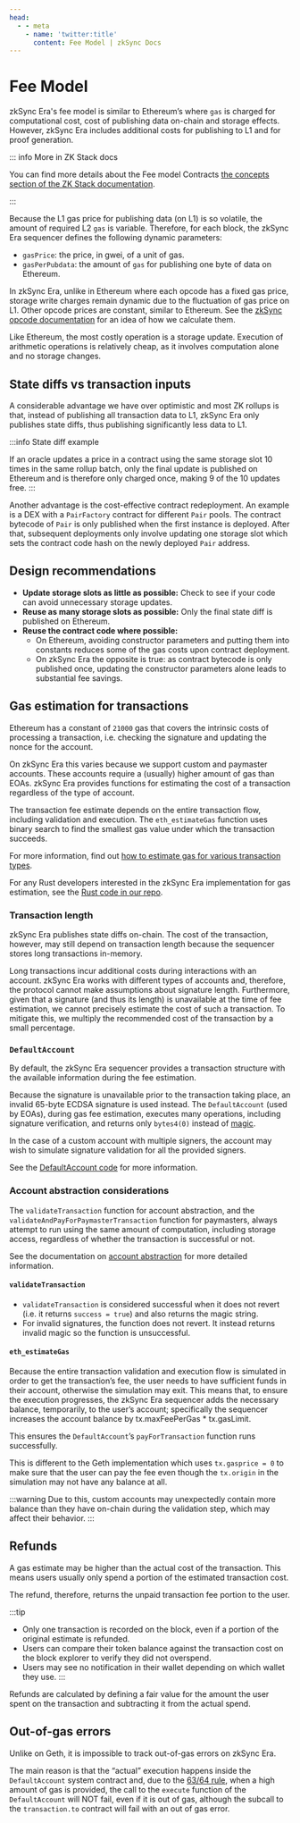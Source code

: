 ```yaml
---
head:
  - - meta
    - name: 'twitter:title'
      content: Fee Model | zkSync Docs
---
```


# Fee Model

zkSync Era's fee model is similar to Ethereum’s where `gas` is charged for computational cost, cost of publishing data
on-chain and storage effects. However, zkSync Era includes additional costs for publishing to L1 and for proof
generation.

::: info More in ZK Stack docs

You can find more details about the Fee model Contracts
[the concepts section of the ZK Stack documentation](../../zk-stack/concepts/fee-mechanism.md).

:::

Because the L1 gas price for publishing data (on L1) is so volatile, the amount of required L2 `gas` is variable.
Therefore, for each block, the zkSync Era sequencer defines the following dynamic parameters:

- `gasPrice`: the price, in gwei, of a unit of gas.
- `gasPerPubdata`: the amount of `gas` for publishing one byte of data on Ethereum.

In zkSync Era, unlike in Ethereum where each opcode has a fixed gas price, storage write charges remain dynamic due to
the fluctuation of gas price on L1. Other opcode prices are constant, similar to Ethereum. See the
[zkSync opcode documentation](https://github.com/matter-labs/era-zkevm_opcode_defs/blob/9307543b9ca51bd80d4f5c85d6eb80efd8b19bb2/src/lib.rs#L227)
for an idea of how we calculate them.

Like Ethereum, the most costly operation is a storage update. Execution of arithmetic operations is relatively cheap, as
it involves computation alone and no storage changes.

## State diffs vs transaction inputs

A considerable advantage we have over optimistic and most ZK rollups is that, instead of publishing all transaction data
to L1, zkSync Era only publishes state diffs, thus publishing significantly less data to L1.

:::info State diff example

If an oracle updates a price in a contract using the same storage slot 10 times in the same rollup batch, only the final
update is published on Ethereum and is therefore only charged once, making 9 of the 10 updates free. :::

Another advantage is the cost-effective contract redeployment. An example is a DEX with a `PairFactory` contract for
different `Pair` pools. The contract bytecode of `Pair` is only published when the first instance is deployed. After
that, subsequent deployments only involve updating one storage slot which sets the contract code hash on the newly
deployed `Pair` address.

## Design recommendations

- **Update storage slots as little as possible:** Check to see if your code can avoid unnecessary storage updates.
- **Reuse as many storage slots as possible:** Only the final state diff is published on Ethereum.
- **Reuse the contract code where possible:**
  - On Ethereum, avoiding constructor parameters and putting them into constants reduces some of the gas costs upon
    contract deployment.
  - On zkSync Era the opposite is true: as contract bytecode is only published once, updating the constructor parameters
    alone leads to substantial fee savings.

## Gas estimation for transactions

Ethereum has a constant of `21000` gas that covers the intrinsic costs of processing a transaction, i.e. checking the
signature and updating the nonce for the account.

On zkSync Era this varies because we support custom and paymaster accounts. These accounts require a (usually) higher
amount of gas than EOAs. zkSync Era provides functions for estimating the cost of a transaction regardless of the type
of account.

The transaction fee estimate depends on the entire transaction flow, including validation and execution. The
`eth_estimateGas` function uses binary search to find the smallest gas value under which the transaction succeeds.

For more information, find out [how to estimate gas for various transaction types](../tutorials/how-to/estimate-gas.md).

For any Rust developers interested in the zkSync Era implementation for gas estimation, see the
[Rust code in our repo](https://github.com/matter-labs/zksync-era/blob/48fe6e27110c1fe1a438c5375fb256890e8017b1/sdk/zksync-rs/src/operations/execute_contract.rs#L129).

### Transaction length

zkSync Era publishes state diffs on-chain. The cost of the transaction, however, may still depend on transaction length
because the sequencer stores long transactions in-memory.

Long transactions incur additional costs during interactions with an account. zkSync Era works with different types of
accounts and, therefore, the protocol cannot make assumptions about signature length. Furthermore, given that a
signature (and thus its length) is unavailable at the time of fee estimation, we cannot precisely estimate the cost of
such a transaction. To mitigate this, we multiply the recommended cost of the transaction by a small percentage.

### `DefaultAccount`

By default, the zkSync Era sequencer provides a transaction structure with the available information during the fee
estimation.

Because the signature is unavailable prior to the transaction taking place, an invalid 65-byte ECDSA signature is used
instead. The `DefaultAccount` (used by EOAs), during gas fee estimation, executes many operations, including signature
verification, and returns only `bytes4(0)` instead of [magic](../sdks/js/utils.md#magic-value).

In the case of a custom account with multiple signers, the account may wish to simulate signature validation for all the
provided signers.

See the
[DefaultAccount code](https://github.com/matter-labs/era-contracts/blob/main/system-contracts/contracts/DefaultAccount.sol)
for more information.

### Account abstraction considerations

The `validateTransaction` function for account abstraction, and the `validateAndPayForPaymasterTransaction` function for
paymasters, always attempt to run using the same amount of computation, including storage access, regardless of whether
the transaction is successful or not.

See the documentation on [account abstraction](../developer-reference/account-abstraction.md) for more detailed
information.

#### `validateTransaction`

- `validateTransaction` is considered successful when it does not revert (i.e. it returns `success = true`) and also
  returns the magic string.
- For invalid signatures, the function does not revert. It instead returns invalid magic so the function is
  unsuccessful.

#### `eth_estimateGas`

Because the entire transaction validation and execution flow is simulated in order to get the transaction’s fee, the
user needs to have sufficient funds in their account, otherwise the simulation may exit. This means that, to ensure the
execution progresses, the zkSync Era sequencer adds the necessary balance, temporarily, to the user’s account;
specifically the sequencer increases the account balance by tx.maxFeePerGas \* tx.gasLimit.

This ensures the `DefaultAccount`’s `payForTransaction` function runs successfully.

This is different to the Geth implementation which uses `tx.gasprice = 0` to make sure that the user can pay the fee
even though the `tx.origin` in the simulation may not have any balance at all.

:::warning Due to this, custom accounts may unexpectedly contain more balance than they have on-chain during the
validation step, which may affect their behavior. :::

## Refunds

A gas estimate may be higher than the actual cost of the transaction. This means users usually only spend a portion of
the estimated transaction cost.

The refund, therefore, returns the unpaid transaction fee portion to the user.

:::tip

- Only one transaction is recorded on the block, even if a portion of the original estimate is refunded.
- Users can compare their token balance against the transaction cost on the block explorer to verify they did not
  overspend.
- Users may see no notification in their wallet depending on which wallet they use. :::

Refunds are calculated by defining a fair value for the amount the user spent on the transaction and subtracting it from
the actual spend.

## Out-of-gas errors

Unlike on Geth, it is impossible to track out-of-gas errors on zkSync Era.

The main reason is that the “actual” execution happens inside the `DefaultAccount` system contract and, due to the
[63/64 rule](https://eips.ethereum.org/EIPS/eip-150), when a high amount of gas is provided, the call to the `execute`
function of the `DefaultAccount` will NOT fail, even if it is out of gas, although the subcall to the `transaction.to`
contract will fail with an out of gas error.
